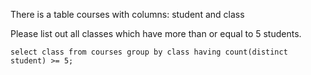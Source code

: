 There is a table courses with columns: student and class

Please list out all classes which have more than or equal to 5 students.

```
select class from courses group by class having count(distinct student) >= 5;
```
